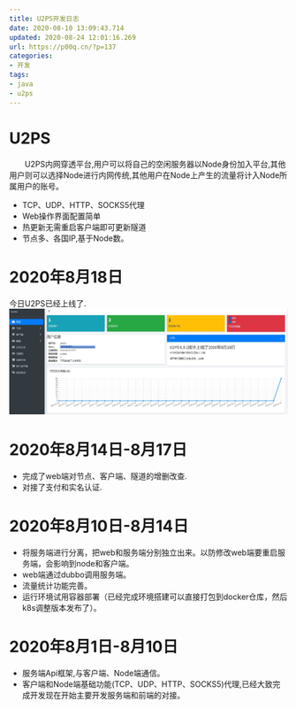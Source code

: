 ```yaml
---
title: U2PS开发日志
date: 2020-08-10 13:09:43.714
updated: 2020-08-24 12:01:16.269
url: https://p00q.cn/?p=137
categories: 
- 开发
tags: 
- java
- u2ps
---
```


# U2PS
&emsp;&emsp;U2PS内网穿透平台,用户可以将自己的空闲服务器以Node身份加入平台,其他用户则可以选择Node进行内网传统,其他用户在Node上产生的流量将计入Node所属用户的账号。
- TCP、UDP、HTTP、SOCKS5代理
- Web操作界面配置简单
- 热更新无需重启客户端即可更新隧道
- 节点多、各国IP,基于Node数。
# 2020年8月18日
今日U2PS已经上线了.
![](../res/img/137-1.png)
# 2020年8月14日-8月17日

- 完成了web端对节点、客户端、隧道的增删改查.
- 对接了支付和实名认证.

# 2020年8月10日-8月14日

- 将服务端进行分离，把web和服务端分别独立出来。以防修改web端要重启服务端，会影响到node和客户端。
- web端通过dubbo调用服务端。
- 流量统计功能完善。
- 运行环境试用容器部署（已经完成环境搭建可以直接打包到docker仓库，然后k8s调整版本发布了）。

# 2020年8月1日-8月10日

- 服务端Api框架,与客户端、Node端通信。
- 客户端和Node端基础功能(TCP、UDP、HTTP、SOCKS5)代理,已经大致完成开发现在开始主要开发服务端和前端的对接。